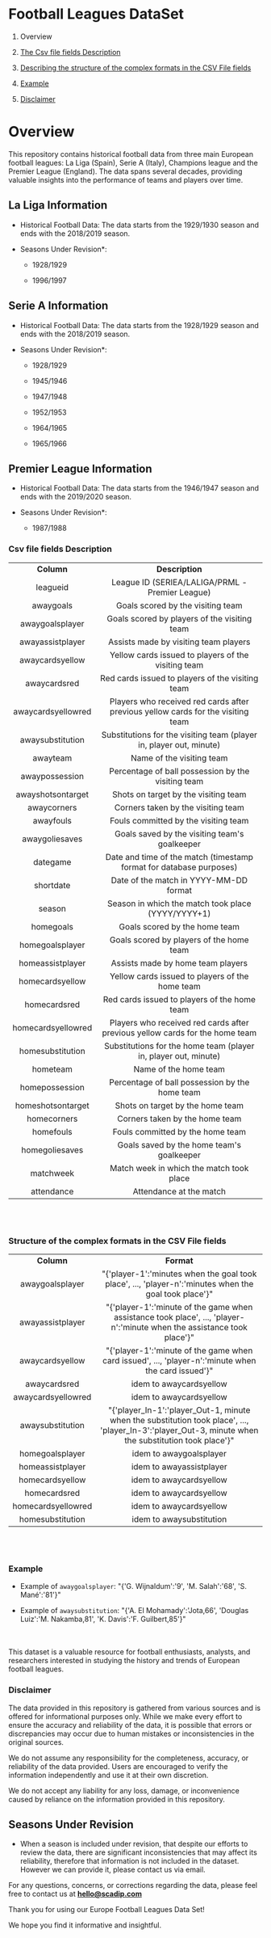# Football Leagues DataSet

1. Overview

2. [The Csv file fields Description](#csv-file-fields-description)

3. [Describing the structure of the complex formats in the CSV File fields](#structure-of-the-complex-formats-in-the-csv-file-fields)

4. [Example](#example)

5. [Disclaimer](#disclaimer)


# Overview

This repository contains historical football data from three main European football leagues: La Liga (Spain), Serie A (Italy), Champions league and the Premier League (England). The data spans several decades, providing valuable insights into the performance of teams and players over time.


## La Liga Information

- Historical Football Data: The data starts from the 1929/1930 season and ends with the 2018/2019 season.

- Seasons Under Revision\*:

  - 1928/1929

  - 1996/1997


## Serie A Information

- Historical Football Data: The data starts from the 1928/1929 season and ends with the 2018/2019 season.

- Seasons Under Revision\*:

  - 1928/1929

  - 1945/1946

  - 1947/1948

  - 1952/1953

  - 1964/1965

  - 1965/1966


## Premier League Information

- Historical Football Data: The data starts from the 1946/1947 season and ends with the 2019/2020 season.

- Seasons Under Revision\*:

  - 1987/1988


### Csv file fields Description

|                    |                                                                                  |
| :----------------: | :------------------------------------------------------------------------------: |
|     **Column**     |                                  **Description**                                 |
|      leagueid      |                  League ID (SERIEA/LALIGA/PRML - Premier League)                 |
|      awaygoals     |                         Goals scored by the visiting team                        |
|   awaygoalsplayer  |                   Goals scored by players of the visiting team                   |
|  awayassistplayer  |                       Assists made by visiting team players                      |
|   awaycardsyellow  |                Yellow cards issued to players of the visiting team               |
|    awaycardsred    |                 Red cards issued to players of the visiting team                 |
| awaycardsyellowred | Players who received red cards after previous yellow cards for the visiting team |
|  awaysubstitution  |        Substitutions for the visiting team (player in, player out, minute)       |
|      awayteam      |                             Name of the visiting team                            |
|   awaypossession   |                Percentage of ball possession by the visiting team                |
|  awayshotsontarget |                       Shots on target by the visiting team                       |
|     awaycorners    |                        Corners taken by the visiting team                        |
|      awayfouls     |                       Fouls committed by the visiting team                       |
|   awaygoliesaves   |                   Goals saved by the visiting team's goalkeeper                  |
|      dategame      |        Date and time of the match (timestamp format for database purposes)       |
|      shortdate     |                      Date of the match in YYYY-MM-DD format                      |
|       season       |                Season in which the match took place (YYYY/YYYY+1)                |
|      homegoals     |                           Goals scored by the home team                          |
|   homegoalsplayer  |                     Goals scored by players of the home team                     |
|  homeassistplayer  |                         Assists made by home team players                        |
|   homecardsyellow  |                  Yellow cards issued to players of the home team                 |
|    homecardsred    |                   Red cards issued to players of the home team                   |
| homecardsyellowred |   Players who received red cards after previous yellow cards for the home team   |
|  homesubstitution  |          Substitutions for the home team (player in, player out, minute)         |
|      hometeam      |                               Name of the home team                              |
|   homepossession   |                  Percentage of ball possession by the home team                  |
|  homeshotsontarget |                         Shots on target by the home team                         |
|     homecorners    |                          Corners taken by the home team                          |
|      homefouls     |                         Fouls committed by the home team                         |
|   homegoliesaves   |                     Goals saved by the home team's goalkeeper                    |
|      matchweek     |                     Match week in which the match took place                     |
|     attendance     |                              Attendance at the match                             |

<br></br>

### Structure of the complex formats in the CSV File fields

|                    |                                                                                                                                                           |
| :----------------: | :-------------------------------------------------------------------------------------------------------------------------------------------------------: |
|     **Column**     |                                                                         **Format**                                                                        |
|   awaygoalsplayer  |                           "{'player-1':'minutes when the goal took place', ..., 'player-n':'minutes when the goal took place'}"                           |
|  awayassistplayer  |                  "{'player-1':'minute of the game when assistance took place', ..., 'player-n':'minute when the assistance took place'}"                  |
|   awaycardsyellow  |                            "{'player-1':'minute of the game when card issued', ..., 'player-n':'minute when the card issued'}"                            |
|    awaycardsred    |                                                                  idem to awaycardsyellow                                                                  |
| awaycardsyellowred |                                                                  idem to awaycardsyellow                                                                  |
|  awaysubstitution  | "{'player\_In-1':'player\_Out-1, minute when the substitution took place', ..., 'player\_In-3':'player\_Out-3, minute when the substitution took place'}" |
|   homegoalsplayer  |                                                                  idem to awaygoalsplayer                                                                  |
|  homeassistplayer  |                                                                  idem to awayassistplayer                                                                 |
|   homecardsyellow  |                                                                  idem to awaycardsyellow                                                                  |
|    homecardsred    |                                                                  idem to awaycardsyellow                                                                  |
| homecardsyellowred |                                                                  idem to awaycardsyellow                                                                  |
|  homesubstitution  |                                                                  idem to awaysubstitution                                                                 |

<br></br>

### Example

- Example of `awaygoalsplayer`: "{'G. Wijnaldum':'9', 'M. Salah':'68', 'S. Mané':'81'}"

- Example of `awaysubstitution`: "{'A. El Mohamady':'Jota,66', 'Douglas Luiz':'M. Nakamba,81', 'K. Davis':'F. Guilbert,85'}"

<br></br>
This dataset is a valuable resource for football enthusiasts, analysts, and researchers interested in studying the history and trends of European football leagues.

### Disclaimer

The data provided in this repository is gathered from various sources and is offered for informational purposes only. While we make every effort to ensure the accuracy and reliability of the data, it is possible that errors or discrepancies may occur due to human mistakes or inconsistencies in the original sources.

We do not assume any responsibility for the completeness, accuracy, or reliability of the data provided. Users are encouraged to verify the information independently and use it at their own discretion.

We do not accept any liability for any loss, damage, or inconvenience caused by reliance on the information provided in this repository.


## Seasons Under Revision

- When a season is included under revision, that despite our efforts to review the data, there are significant inconsistencies that may affect its reliability, therefore that information is not included in the dataset. However we can provide it, please contact us via email.

For any questions, concerns, or corrections regarding the data, please feel free to contact us at [**hello@scadip.com**](mailto:hello@scadip.com)

Thank you for using our Europe Football Leagues Data Set! 

We hope you find it informative and insightful.

